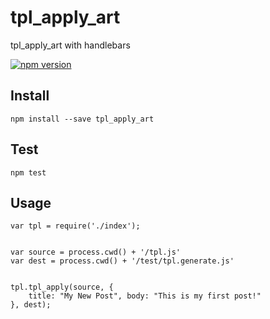 # tpl_apply_art

tpl_apply_art with handlebars

[![npm version](https://badge.fury.io/js/tpl_apply_art.svg)](http://badge.fury.io/js/tpl_apply_art)

## Install

	npm install --save tpl_apply_art
	
## Test

	npm test
	
## Usage


```
var tpl = require('./index');


var source = process.cwd() + '/tpl.js'
var dest = process.cwd() + '/test/tpl.generate.js'


tpl.tpl_apply(source, {
	title: "My New Post", body: "This is my first post!"
}, dest);

```
